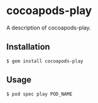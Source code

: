 # cocoapods-play

A description of cocoapods-play.

## Installation

    $ gem install cocoapods-play

## Usage

    $ pod spec play POD_NAME

